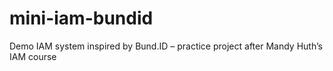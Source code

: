 # mini-iam-bundid
Demo IAM system inspired by Bund.ID – practice project after Mandy Huth’s IAM course
